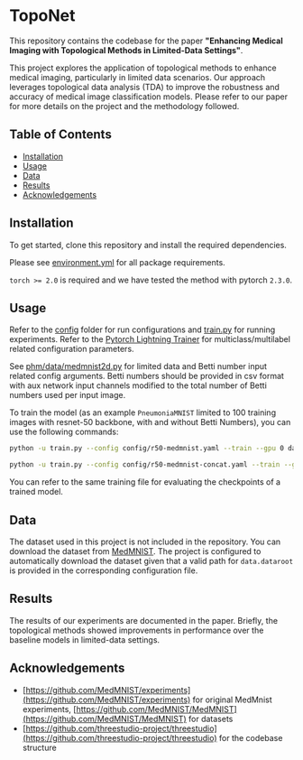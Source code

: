 # TopoNet

This repository contains the codebase for the paper **"Enhancing Medical Imaging with Topological Methods in Limited-Data Settings"**.

This project explores the application of topological methods to enhance medical imaging, particularly in limited data scenarios. 
Our approach leverages topological data analysis (TDA) to improve the robustness and accuracy of medical image classification models. Please refer to our paper for more details on the project and the methodology followed.

## Table of Contents

- [Installation](#installation)
- [Usage](#usage)
- [Data](#data)
- [Results](#results)
- [Acknowledgements](#acknowledgements)

## Installation

To get started, clone this repository and install the required dependencies.

Please see [environment.yml](./environment.yml) for all package requirements.

`torch >= 2.0` is required and we have tested the method with pytorch `2.3.0`. 

## Usage

Refer to the [config](./config/) folder for run configurations and [train.py](./train.py) for running experiments. Refer to the [Pytorch Lightning Trainer](./phm/trainers/cls_trainer.py) for multiclass/multilabel related configuration parameters.

See [phm/data/medmnist2d.py](./phm/data/medmnist2d.py) for limited data and Betti number input related config arguments. Betti numbers should be 
provided in csv format with aux network input channels modified to the total number of Betti numbers used per input image.

To train the model (as an example `PneumoniaMNIST` limited to 100 training images with resnet-50 backbone, with and without Betti Numbers), you can use the following commands:

```bash
python -u train.py --config config/r50-medmnist.yaml --train --gpu 0 data.dataset=pneumoniamnist data.train_data_num=100

python -u train.py --config config/r50-medmnist-concat.yaml --train --gpu 0 data.dataset=pneumoniamnist data.train_data_num=100
```

You can refer to the same training file for evaluating the checkpoints of a trained model.

## Data

The dataset used in this project is not included in the repository.
You can download the dataset from [MedMNIST](https://medmnist.com). 
The project is configured to automatically download the dataset given that a valid path for `data.dataroot` is provided in the corresponding configuration file.

## Results

The results of our experiments are documented in the paper. Briefly, the topological methods showed improvements in performance over the baseline models in limited-data settings.

## Acknowledgements

- [https://github.com/MedMNIST/experiments](https://github.com/MedMNIST/experiments) for original MedMnist experiments, [https://github.com/MedMNIST/MedMNIST](https://github.com/MedMNIST/MedMNIST) for datasets
- [https://github.com/threestudio-project/threestudio](https://github.com/threestudio-project/threestudio) for the codebase structure

